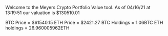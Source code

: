 Welcome to the Meyers Crypto Portfolio Value tool. 
As of 04/16/21 at 13:19:51 our valuation is $130510.01 

BTC Price = $61540.15
 ETH Price = $2421.27
BTC Holdings = 1.06BTC
 ETH holdings = 26.960005962ETH 
